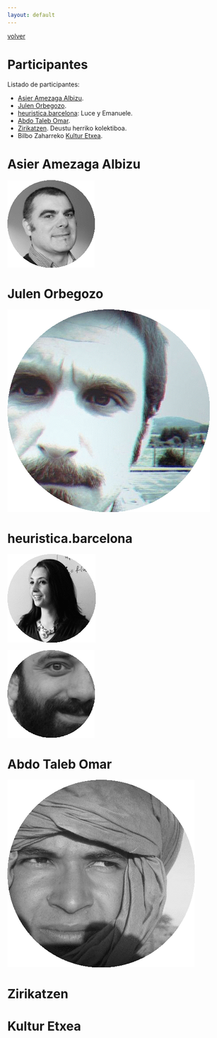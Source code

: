 ```yaml
---
layout: default
---
```


[volver](./)

# Participantes

Listado de participantes:

* [Asier Amezaga Albizu](#asier-amezaga-albizu).
* [Julen Orbegozo](#julen-orbegozo). 
* [heuristica.barcelona](#heuristica.barcelona): Luce y Emanuele.
* [Abdo Taleb Omar](abdo-taleb-omar).
* [Zirikatzen](#zirikatzen). Deustu herriko kolektiboa. 
* Bilbo Zaharreko [Kultur Etxea](#kultur-etxea).

# Asier Amezaga Albizu

![](images/ponentes/Asier_Amezaga_Albizu_Circle.gif)


# Julen Orbegozo

![](images/ponentes/Julen_Orbegozo_Circle.gif)


# heuristica.barcelona

![](images/ponentes/Luce_Prignano_circle.gif)

![](images/ponentes/Emanuele_Cozzo_circle.gif)

# Abdo Taleb Omar

![](images/ponentes/Abdo_Taleb_Omar_circle.gif)


# Zirikatzen


# Kultur Etxea
